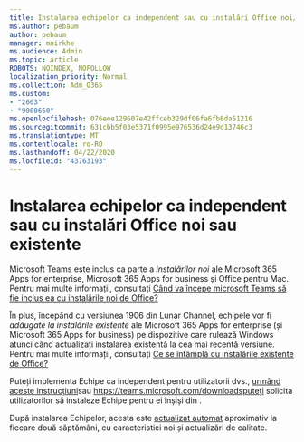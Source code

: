 ```yaml
---
title: Instalarea echipelor ca independent sau cu instalări Office noi/existente
ms.author: pebaum
author: pebaum
manager: mnirkhe
ms.audience: Admin
ms.topic: article
ROBOTS: NOINDEX, NOFOLLOW
localization_priority: Normal
ms.collection: Adm_O365
ms.custom:
- "2663"
- "9000660"
ms.openlocfilehash: 076eee129607e42ffceb329df06fa6fb6da51216
ms.sourcegitcommit: 631cbb5f03e5371f0995e976536d24e9d13746c3
ms.translationtype: MT
ms.contentlocale: ro-RO
ms.lasthandoff: 04/22/2020
ms.locfileid: "43763193"
---
```

# <a name="installing-teams-as-standalone-or-with-new-or-existing-office-installations"></a>Instalarea echipelor ca independent sau cu instalări Office noi sau existente

Microsoft Teams este inclus ca parte a *instalărilor noi* ale Microsoft 365 Apps for enterprise, Microsoft 365 Apps for business și Office pentru Mac. Pentru mai multe informații, consultați [Când va începe microsoft Teams să fie inclus ea cu instalările noi de Office?](https://docs.microsoft.com/deployoffice/teams-install#when-will-microsoft-teams-start-being-included-with-new-installations-of-office-365-proplus)

În plus, începând cu versiunea 1906 din Lunar Channel, echipele vor fi *adăugate la instalările existente* ale Microsoft 365 Apps for enterprise (și Microsoft 365 Apps for business) pe dispozitive care rulează Windows atunci când actualizați instalarea existentă la cea mai recentă versiune. Pentru mai multe informații, consultați [Ce se întâmplă cu instalările existente de Office?](https://docs.microsoft.com/deployoffice/teams-install#what-about-existing-installations-of-office-365-proplus)

Puteți implementa Echipe ca independent pentru utilizatorii dvs., [urmând aceste instrucțiuni](https://docs.microsoft.com/MicrosoftTeams/msi-deployment)sau https://teams.microsoft.com/downloadsputeți solicita utilizatorilor să instaleze Echipe pentru ei înșiși din .

După instalarea Echipelor, acesta este [actualizat automat](https://docs.microsoft.com/deployoffice/teams-install#feature-and-quality-updates-for-microsoft-teams) aproximativ la fiecare două săptămâni, cu caracteristici noi și actualizări de calitate. 

